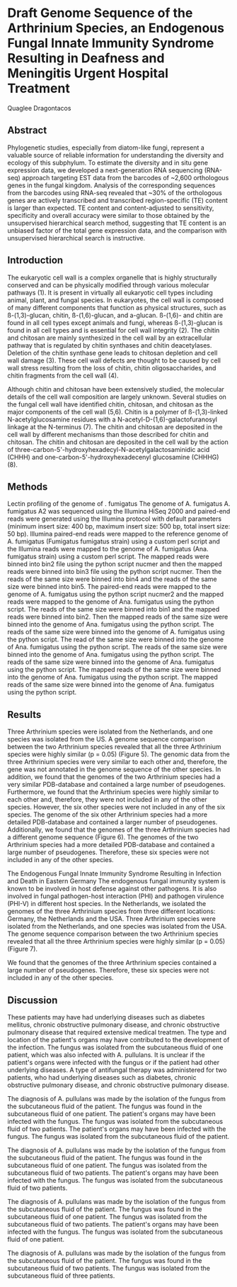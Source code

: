 # Draft Genome Sequence of the Arthrinium Species, an Endogenous Fungal Innate Immunity Syndrome Resulting in Deafness and Meningitis Urgent Hospital Treatment
Quaglee Dragontacos


## Abstract
Phylogenetic studies, especially from diatom-like fungi, represent a valuable source of reliable information for understanding the diversity and ecology of this subphylum. To estimate the diversity and in situ gene expression data, we developed a next-generation RNA sequencing (RNA-seq) approach targeting EST data from the barcodes of ~2,600 orthologous genes in the fungal kingdom. Analysis of the corresponding sequences from the barcodes using RNA-seq revealed that ~30% of the orthologous genes are actively transcribed and transcribed region-specific (TE) content is larger than expected. TE content and content-adjusted to sensitivity, specificity and overall accuracy were similar to those obtained by the unsupervised hierarchical search method, suggesting that TE content is an unbiased factor of the total gene expression data, and the comparison with unsupervised hierarchical search is instructive.


## Introduction
The eukaryotic cell wall is a complex organelle that is highly structurally conserved and can be physically modified through various molecular pathways (1). It is present in virtually all eukaryotic cell types including animal, plant, and fungal species. In eukaryotes, the cell wall is composed of many different components that function as physical structures, such as ß-(1,3)-glucan, chitin, ß-(1,6)-glucan, and a-glucan. ß-(1,6)- and chitin are found in all cell types except animals and fungi, whereas ß-(1,3)-glucan is found in all cell types and is essential for cell wall integrity (2). The chitin and chitosan are mainly synthesized in the cell wall by an extracellular pathway that is regulated by chitin synthases and chitin deacetylases. Deletion of the chitin synthase gene leads to chitosan depletion and cell wall damage (3). These cell wall defects are thought to be caused by cell wall stress resulting from the loss of chitin, chitin oligosaccharides, and chitin fragments from the cell wall (4).

Although chitin and chitosan have been extensively studied, the molecular details of the cell wall composition are largely unknown. Several studies on the fungal cell wall have identified chitin, chitosan, and chitosan as the major components of the cell wall (5,6). Chitin is a polymer of ß-(1,3)-linked N-acetylglucosamine residues with a N-acetyl-D-(1,6)-galactofuranosyl linkage at the N-terminus (7). The chitin and chitosan are deposited in the cell wall by different mechanisms than those described for chitin and chitosan. The chitin and chitosan are deposited in the cell wall by the action of three-carbon-5'-hydroxyhexadecyl-N-acetylgalactosaminidic acid (CHHH) and one-carbon-5'-hydroxyhexadecenyl glucosamine (CHHHG) (8).


## Methods

Lectin profiling of the genome of . fumigatus
The genome of A. fumigatus A. fumigatus A2 was sequenced using the Illumina HiSeq 2000 and paired-end reads were generated using the Illumina protocol with default parameters (minimum insert size: 400 bp, maximum insert size: 500 bp, total insert size: 50 bp). Illumina paired-end reads were mapped to the reference genome of A. fumigatus (Fumigatus fumigatus strain) using a custom perl script and the Illumina reads were mapped to the genome of A. fumigatus (Ana. fumigatus strain) using a custom perl script. The mapped reads were binned into bin2 file using the python script nucmer and then the mapped reads were binned into bin3 file using the python script nucmer. Then the reads of the same size were binned into bin4 and the reads of the same size were binned into bin5. The paired-end reads were mapped to the genome of A. fumigatus using the python script nucmer2 and the mapped reads were mapped to the genome of Ana. fumigatus using the python script. The reads of the same size were binned into bin1 and the mapped reads were binned into bin2. Then the mapped reads of the same size were binned into the genome of Ana. fumigatus using the python script. The reads of the same size were binned into the genome of A. fumigatus using the python script. The read of the same size were binned into the genome of Ana. fumigatus using the python script. The reads of the same size were binned into the genome of Ana. fumigatus using the python script. The reads of the same size were binned into the genome of Ana. fumigatus using the python script. The mapped reads of the same size were binned into the genome of Ana. fumigatus using the python script. The mapped reads of the same size were binned into the genome of Ana. fumigatus using the python script.


## Results
Three Arthrinium species were isolated from the Netherlands, and one species was isolated from the US. A genome sequence comparison between the two Arthrinium species revealed that all the three Arthrinium species were highly similar (p = 0.05) (Figure 5). The genomic data from the three Arthrinium species were very similar to each other and, therefore, the gene was not annotated in the genome sequence of the other species. In addition, we found that the genomes of the two Arthrinium species had a very similar PDB-database and contained a large number of pseudogenes. Furthermore, we found that the Arthrinium species were highly similar to each other and, therefore, they were not included in any of the other species. However, the six other species were not included in any of the six species. The genome of the six other Arthrinium species had a more detailed PDB-database and contained a larger number of pseudogenes. Additionally, we found that the genomes of the three Arthrinium species had a different genome sequence (Figure 6). The genomes of the two Arthrinium species had a more detailed PDB-database and contained a large number of pseudogenes. Therefore, these six species were not included in any of the other species.

The Endogenous Fungal Innate Immunity Syndrome Resulting in Infection and Death in Eastern Germany
The endogenous fungal immunity system is known to be involved in host defense against other pathogens. It is also involved in fungal pathogen-host interaction (PHI) and pathogen virulence (PHI-V) in different host species. In the Netherlands, we isolated the genomes of the three Arthrinium species from three different locations: Germany, the Netherlands and the USA. Three Arthrinium species were isolated from the Netherlands, and one species was isolated from the USA. The genome sequence comparison between the two Arthrinium species revealed that all the three Arthrinium species were highly similar (p = 0.05) (Figure 7).

We found that the genomes of the three Arthrinium species contained a large number of pseudogenes. Therefore, these six species were not included in any of the other species.


## Discussion
These patients may have had underlying diseases such as diabetes mellitus, chronic obstructive pulmonary disease, and chronic obstructive pulmonary disease that required extensive medical treatmen. The type and location of the patient's organs may have contributed to the development of the infection. The fungus was isolated from the subcutaneous fluid of one patient, which was also infected with A. pullulans. It is unclear if the patient's organs were infected with the fungus or if the patient had other underlying diseases. A type of antifungal therapy was administered for two patients, who had underlying diseases such as diabetes, chronic obstructive pulmonary disease, and chronic obstructive pulmonary disease.

The diagnosis of A. pullulans was made by the isolation of the fungus from the subcutaneous fluid of the patient. The fungus was found in the subcutaneous fluid of one patient. The patient's organs may have been infected with the fungus. The fungus was isolated from the subcutaneous fluid of two patients. The patient's organs may have been infected with the fungus. The fungus was isolated from the subcutaneous fluid of the patient.

The diagnosis of A. pullulans was made by the isolation of the fungus from the subcutaneous fluid of the patient. The fungus was found in the subcutaneous fluid of one patient. The fungus was isolated from the subcutaneous fluid of two patients. The patient's organs may have been infected with the fungus. The fungus was isolated from the subcutaneous fluid of two patients.

The diagnosis of A. pullulans was made by the isolation of the fungus from the subcutaneous fluid of the patient. The fungus was found in the subcutaneous fluid of one patient. The fungus was isolated from the subcutaneous fluid of two patients. The patient's organs may have been infected with the fungus. The fungus was isolated from the subcutaneous fluid of one patient.

The diagnosis of A. pullulans was made by the isolation of the fungus from the subcutaneous fluid of the patient. The fungus was found in the subcutaneous fluid of two patients. The fungus was isolated from the subcutaneous fluid of three patients.
